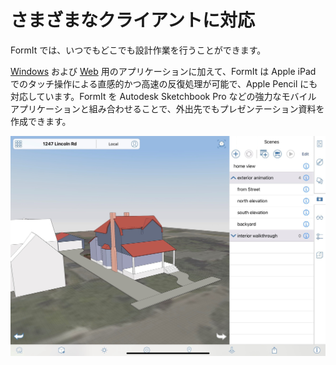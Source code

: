 # さまざまなクライアントに対応

FormIt では、いつでもどこでも設計作業を行うことができます。

[Windows](https://formit.autodesk.com/download) および [Web](https://formit.autodesk.com/app) 用のアプリケーションに加えて、FormIt は Apple iPad でのタッチ操作による直感的かつ高速の反復処理が可能で、Apple Pencil にも対応しています。FormIt を Autodesk Sketchbook Pro などの強力なモバイル アプリケーションと組み合わせることで、外出先でもプレゼンテーション資料を作成できます。

![FormIt on Apple iPad](<../.gitbook/assets/ipad scenes (1).png>)
